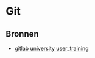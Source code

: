 # Git


## Bronnen

+ [gitlab university user_training](https://docs.gitlab.com/ee/university/training/user_training.html)
